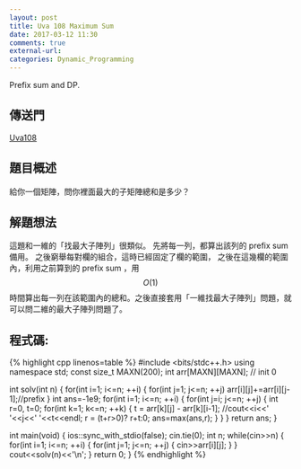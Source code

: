 ```yaml
---
layout: post
title: Uva 108 Maximum Sum
date: 2017-03-12 11:30
comments: true
external-url:
categories: Dynamic_Programming
---
```


Prefix sum and DP.

## 傳送門
[Uva108](https://uva.onlinejudge.org/index.php?option=com_onlinejudge&Itemid=8&page=show_problem&problem=44)

## 題目概述
給你一個矩陣，問你裡面最大的子矩陣總和是多少？

## 解題想法
這題和一維的「找最大子陣列」很類似。
先將每一列，都算出該列的 prefix sum 備用。
之後窮舉每對欄的組合，這時已經固定了欄的範圍，
之後在這幾欄的範圍內，利用之前算到的 prefix sum ，用 $$O(1)$$ 時間算出每一列在該範圍內的總和。之後直接套用「一維找最大子陣列」問題，就可以問二維的最大子陣列問題了。

## 程式碼:

{% highlight cpp linenos=table %}
#include <bits/stdc++.h>
using namespace std;
const size_t MAXN(200);
int arr[MAXN][MAXN]; // init 0

int solv(int n) {
    for(int i=1; i<=n; ++i) {
        for(int j=1; j<=n; ++j) arr[i][j]+=arr[i][j-1];//prefix
    }
    int ans=-1e9;
    for(int i=1; i<=n; ++i) {
        for(int j=i; j<=n; ++j) {
            int r=0, t=0;
            for(int k=1; k<=n; ++k) {
                t = arr[k][j] - arr[k][i-1];
                //cout<<i<<' '<<j<<' '<<t<<endl;
                r = (t+r>0)? r+t:0;
                ans=max(ans,r);
            }
        }
    }
    return ans;
}

int main(void) {
    ios::sync_with_stdio(false);
    cin.tie(0);
    int n;
    while(cin>>n) {
        for(int i=1; i<=n; ++i) {
            for(int j=1; j<=n; ++j) {
                cin>>arr[i][j];
            }
        }
        cout<<solv(n)<<'\n';
    }
    return 0;
}
{% endhighlight %}

